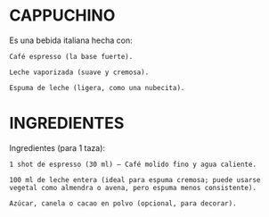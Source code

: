 # CAPPUCHINO
Es una bebida italiana hecha con:

    Café espresso (la base fuerte).

    Leche vaporizada (suave y cremosa).

    Espuma de leche (ligera, como una nubecita).

# INGREDIENTES
 Ingredientes (para 1 taza):

    1 shot de espresso (30 ml) – Café molido fino y agua caliente.

    100 ml de leche entera (ideal para espuma cremosa; puede usarse vegetal como almendra o avena, pero espuma menos consistente).

    Azúcar, canela o cacao en polvo (opcional, para decorar).